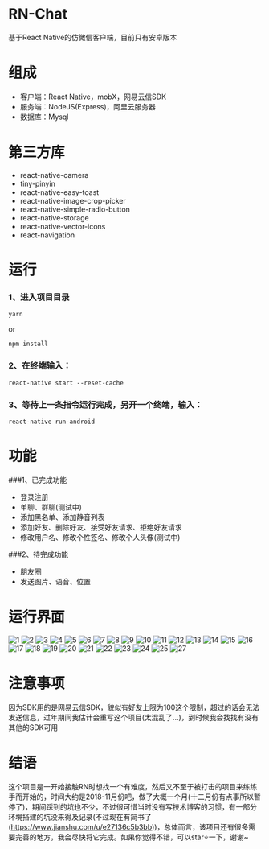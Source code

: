 # RN-Chat
基于React Native的仿微信客户端，目前只有安卓版本

# 组成
- 客户端：React Native，mobX，网易云信SDK
- 服务端：NodeJS(Express)，阿里云服务器
- 数据库：Mysql

# 第三方库
- react-native-camera
- tiny-pinyin
- react-native-easy-toast
- react-native-image-crop-picker
- react-native-simple-radio-button
- react-native-storage
- react-native-vector-icons
- react-navigation

# 运行
### 1、进入项目目录
```
yarn
```
or
```
npm install
```

### 2、在终端输入：
```
react-native start --reset-cache
```

### 3、等待上一条指令运行完成，另开一个终端，输入：
```
react-native run-android
```

# 功能
###1、已完成功能
- 登录注册
- 单聊、群聊(测试中)
- 添加黑名单、添加静音列表
- 添加好友、删除好友、接受好友请求、拒绝好友请求
- 修改用户名、修改个性签名、修改个人头像(测试中)

###2、待完成功能
- 朋友圈
- 发送图片、语音、位置


# 运行界面
![1](./assets/preview/1.jpg)
![2](./assets/preview/2.jpg)
![3](./assets/preview/3.png)
![4](./assets/preview/4.jpg)
![5](./assets/preview/5.png)
![6](./assets/preview/6.jpg)
![7](./assets/preview/7.png)
![8](./assets/preview/8.jpg)
![9](./assets/preview/9.png)
![10](./assets/preview/10.jpg)
![11](./assets/preview/11.png)
![12](./assets/preview/12.jpg)
![13](./assets/preview/13.png)
![14](./assets/preview/14.jpg)
![15](./assets/preview/15.png)
![16](./assets/preview/16.jpg)
![17](./assets/preview/17.png)
![18](./assets/preview/18.jpg)
![19](./assets/preview/19.png)
![20](./assets/preview/20.jpg)
![21](./assets/preview/21.png)
![22](./assets/preview/22.jpg)
![23](./assets/preview/23.png)
![24](./assets/preview/24.jpg)
![25](./assets/preview/25.png)
![27](./assets/preview/27.jpg)


# 注意事项
因为SDK用的是网易云信SDK，貌似有好友上限为100这个限制，超过的话会无法发送信息，过年期间我估计会重写这个项目(太混乱了...)，到时候我会找找有没有其他的SDK可用

# 结语
这个项目是一开始接触RN时想找一个有难度，然后又不至于被打击的项目来练练手而开始的，时间大约是2018-11月份吧，做了大概一个月(十二月份有点事所以暂停了)，期间踩到的坑也不少，不过很可惜当时没有写技术博客的习惯，有一部分环境搭建的坑没来得及记录(不过现在有简书了(https://www.jianshu.com/u/e27136c5b3bb))，总体而言，该项目还有很多需要完善的地方，我会尽快将它完成。如果你觉得不错，可以star⭐一下，谢谢~





